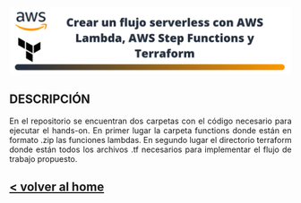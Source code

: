 ![head-image](../images/banner-serverless-basic.png)
## DESCRIPCIÓN
<p style="text-align:justify">
En el repositorio se encuentran dos carpetas con el código necesario para ejecutar el hands-on. En primer lugar la carpeta functions donde están en formato .zip las funciones lambdas. En segundo lugar el directorio terraform donde están todos los archivos .tf necesarios para implementar el flujo de trabajo propuesto.
</p>

## <b>[< volver al home](https://github.com/DatamadnessDevOps/terraform-certification)</b>